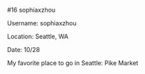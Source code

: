 #16 sophiaxzhou

Username: sophiaxzhou

Location: Seattle, WA

Date: 10/28

My favorite place to go in Seattle: Pike Market

